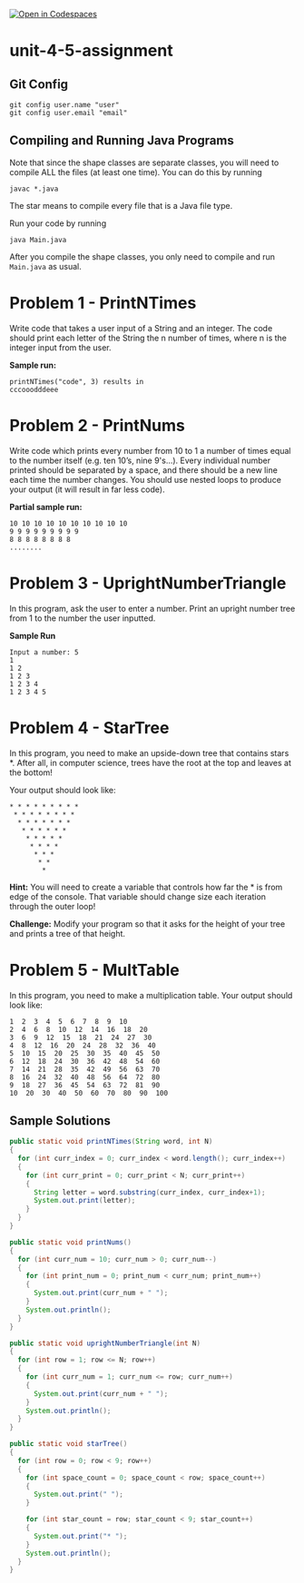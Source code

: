 [![Open in Codespaces](https://classroom.github.com/assets/launch-codespace-2972f46106e565e64193e422d61a12cf1da4916b45550586e14ef0a7c637dd04.svg)](https://classroom.github.com/open-in-codespaces?assignment_repo_id=17201457)
# unit-4-5-assignment

## Git Config
```
git config user.name "user"
git config user.email "email"
```

## Compiling and Running Java Programs
Note that since the shape classes are separate classes, you will need to compile ALL the files (at least one time).  You can do this by running
```
javac *.java
```
The star means to compile every file that is a Java file type.

Run your code by running
```
java Main.java
```

After you compile the shape classes, you only need to compile and run `Main.java` as usual.

# Problem 1 - PrintNTimes

Write code that takes a user input of a String and an integer. The code should print each letter of the String the n number of times, where n is the integer input from the user.

**Sample run:**
```
printNTimes("code", 3) results in
cccooodddeee
```

# Problem 2 - PrintNums

Write code which prints every number from 10 to 1 a number of times equal to the number itself (e.g. ten 10’s, nine 9's...). Every individual number printed should be separated by a space, and there should be a new line each time the number changes. You should use nested loops to produce your output (it will result in far less code).

**Partial sample run:**
```
10 10 10 10 10 10 10 10 10 10
9 9 9 9 9 9 9 9 9
8 8 8 8 8 8 8 8
........
```

# Problem 3 - UprightNumberTriangle
In this program, ask the user to enter a number.
Print an upright number tree from 1 to the number the user inputted.

**Sample Run**
```
Input a number: 5
1 
1 2 
1 2 3 
1 2 3 4 
1 2 3 4 5 
```

# Problem 4 - StarTree
In this program, you need to make an upside-down tree that contains stars *. After all, in computer science, trees have the root at the top and leaves at the bottom!

Your output should look like:
```
* * * * * * * * * 
 * * * * * * * * 
  * * * * * * * 
   * * * * * * 
    * * * * * 
     * * * * 
      * * * 
       * * 
        * 
```
**Hint:** You will need to create a variable that controls how far the * is from edge of the console. That variable should change size each iteration through the outer loop!

**Challenge:** Modify your program so that it asks for the height of your tree
and prints a tree of that height.

# Problem 5 - MultTable
In this program, you need to make a multiplication table. Your output should look like:
```
1  2  3  4  5  6  7  8  9  10  
2  4  6  8  10  12  14  16  18  20  
3  6  9  12  15  18  21  24  27  30  
4  8  12  16  20  24  28  32  36  40  
5  10  15  20  25  30  35  40  45  50  
6  12  18  24  30  36  42  48  54  60  
7  14  21  28  35  42  49  56  63  70  
8  16  24  32  40  48  56  64  72  80  
9  18  27  36  45  54  63  72  81  90  
10  20  30  40  50  60  70  80  90  100
```

## Sample Solutions
```java
public static void printNTimes(String word, int N)
{
  for (int curr_index = 0; curr_index < word.length(); curr_index++)
  {
    for (int curr_print = 0; curr_print < N; curr_print++)
    {
      String letter = word.substring(curr_index, curr_index+1);
      System.out.print(letter);
    }
  }
}

public static void printNums()
{
  for (int curr_num = 10; curr_num > 0; curr_num--)
  {
    for (int print_num = 0; print_num < curr_num; print_num++)
    {
      System.out.print(curr_num + " ");
    }
    System.out.println();
  }
}

public static void uprightNumberTriangle(int N)
{
  for (int row = 1; row <= N; row++)
  {
    for (int curr_num = 1; curr_num <= row; curr_num++)
    {
      System.out.print(curr_num + " ");
    }
    System.out.println();
  }
}

public static void starTree()
{
  for (int row = 0; row < 9; row++)
  {
    for (int space_count = 0; space_count < row; space_count++)
    {
      System.out.print(" ");
    }

    for (int star_count = row; star_count < 9; star_count++)
    {
      System.out.print("* ");
    }
    System.out.println();
  }
}

```
